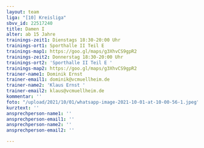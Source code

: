 ```yaml
---
layout: team
liga: "[10] Kreisliga"
sbvv_id: 22517240
title: Damen I
alter: ab 15 Jahre
trainings-zeit1: Dienstags 18:30-20:00 Uhr
trainings-ort1: Sporthalle II Teil E
trainings-map1: https://goo.gl/maps/g3XhvCS9gpR2
trainings-zeit2: Donnerstag 18:30-20:00 Uhr
trainings-ort2: 'Sporthalle II Teil E '
trainings-map2: https://goo.gl/maps/g3XhvCS9gpR2
trainer-name1: Dominik Ernst
trainer-email1: dominik@vcmuellheim.de
trainer-name2: 'Klaus Ernst '
trainer-email2: klaus@vcmuellheim.de
kommentar: ''
foto: "/upload/2021/10/01/whatsapp-image-2021-10-01-at-10-00-56-1.jpeg"
kurztext: ''
ansprechperson-name1: ''
ansprechperson-email1: ''
ansprechperson-name2: ''
ansprechperson-email2: ''

---
```

